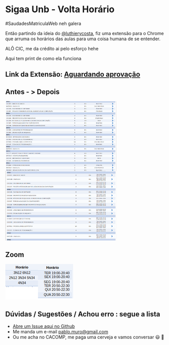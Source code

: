 # Sigaa Unb - Volta Horário

\#SaudadesMatriculaWeb neh galera

Então partindo da ideia do [@luthierycosta](https://github.com/luthierycosta), fiz uma extensão para o Chrome que arruma os horários das aulas para uma coisa humana de se entender.

ALÔ CIC, me da crédito ai pelo esforço hehe

Aqui tem print de como ela funciona

## Link da Extensão: [Aguardando aprovação](https://chrome.google.com/webstore/category/extensions?hl=pt-BR)

## Antes - > Depois

<img align="left" width="350" src="https://raw.githubusercontent.com/pablomuro/sigaa-unb-volta-horario/master/docs/before.png">
<img align="rigth" width="350" src="https://raw.githubusercontent.com/pablomuro/sigaa-unb-volta-horario/master/docs/after.png">

## Zoom
![zoomed](docs/zoom.png)

## Dúvidas / Sugestões / Achou erro : segue a lista
* [Abre um Issue aqui no Github](https://github.com/pablomuro/sigaa-unb-volta-horario/issues)
* Me manda um e-mail pablo.muro@gmail.com
* Ou me acha no CACOMP, me paga uma cerveja e vamos conversar :smiley: :beers: 
